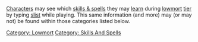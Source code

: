 [Characters](:Category:_Characters.md "wikilink") may see which [skills
& spells](:Category:_Skills_And_Spells.md "wikilink") they may
[learn](Practice.md "wikilink") during
[lowmort](:Category:_Lowmort.md "wikilink")
[tier](:Category:_Tiers.md "wikilink") by typing
[slist](Slist.md "wikilink") while playing. This same information (and
more) may (or may not) be found within those categories listed below.

[Category: Lowmort](Category:_Lowmort "wikilink") [Category: Skills And
Spells](Category:_Skills_And_Spells "wikilink")
